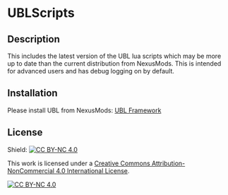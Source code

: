 # UBLScripts

## Description

This includes the latest version of the UBL lua scripts which may be more up to date than the current distribution from NexusMods. This is intended for advanced users and has debug logging on by default.

## Installation

Please install UBL from NexusMods: [UBL Framework](https://www.nexusmods.com/mortalkombat/mods/1138)

## License

Shield: [![CC BY-NC 4.0][cc-by-nc-shield]][cc-by-nc]

This work is licensed under a
[Creative Commons Attribution-NonCommercial 4.0 International License][cc-by-nc].

[![CC BY-NC 4.0][cc-by-nc-image]][cc-by-nc]

[cc-by-nc]: https://creativecommons.org/licenses/by-nc/4.0/
[cc-by-nc-image]: https://licensebuttons.net/l/by-nc/4.0/88x31.png
[cc-by-nc-shield]: https://img.shields.io/badge/License-CC%20BY--NC%204.0-lightgrey.svg